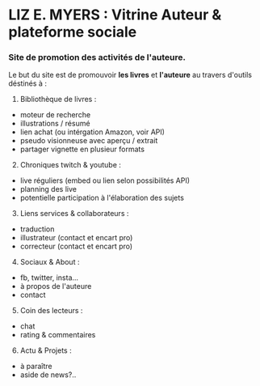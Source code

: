 # LIZ E. MYERS : Vitrine Auteur & plateforme sociale
### Site de promotion des activités de l'auteure.
Le but du site est de promouvoir **les livres** et **l'auteure** au travers d'outils déstinés à :
1. Bibliothèque de livres :
* moteur de recherche
* illustrations / résumé
* lien achat (ou intérgation Amazon, voir API)
* pseudo visionneuse avec aperçu / extrait
* partager vignette en plusieur formats
2. Chroniques twitch & youtube :
* live réguliers (embed ou lien selon possibilités API)
* planning des live
* potentielle participation à l'élaboration des sujets
3. Liens services & collaborateurs :
* traduction
* illustrateur (contact et encart pro)
* correcteur (contact et encart pro)
4. Sociaux & About :
* fb, twitter, insta...
* à propos de l'auteure
* contact
5. Coin des lecteurs :
* chat
* rating &  commentaires
6. Actu & Projets :
* à paraître
* aside de news?.. 